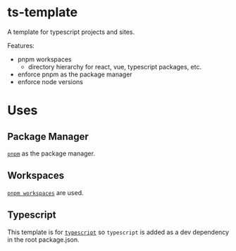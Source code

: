 # ts-template

A template for typescript projects and sites.

Features:

* pnpm workspaces
  * directory hierarchy for react, vue, typescript packages, etc.
* enforce pnpm as the package manager
* enforce node versions

# Uses

## Package Manager

[`pnpm`](https://pnpm.io/) as the package manager.

## Workspaces

[`pnpm workspaces`](https://pnpm.io/workspaces) are used.

## Typescript

This template is for [`typescript`](https://www.typescriptlang.org/) so `typescript` is added as a dev dependency in the root package.json.
